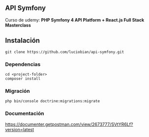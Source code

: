 ## API Symfony

Curso de udemy: **PHP Symfony 4 API Platform + React.js Full Stack Masterclass**

## Instalación

```
git clone https://github.com/luciobian/api-symfony.git
```

### Dependencias

```
cd <project-folder>
composer install
```

### Migración 

```
php bin/console doctrine:migrations:migrate
```

### Documentación 

https://documenter.getpostman.com/view/2673777/SVtYR6Lf?version=latest